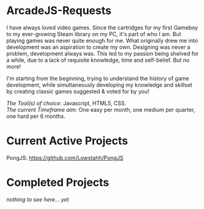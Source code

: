 # ArcadeJS-Requests

I have always loved video games. Since the cartridges for my first Gameboy to my ever-growing Steam library on my PC, it's part of who I am. But playing games was never quite enough for me. What originally drew me into development was an aspiration to create my own. Designing was never a problem, development always was. This led to my passion being shelved for a while, due to a lack of requisite knowledge, time and self-belief. But no more!

I'm starting from the beginning, trying to understand the history of game development, while simultaneously developing my knowledge and skillset by creating classic games suggested & voted for by you!

_The Tool(s) of choice:_ Javascript, HTML5, CSS.  
_The current Timeframe aim:_ One easy per month, one medium per quarter, one hard per 6 months.

# Current Active Projects

PongJS: https://github.com/Lowstahh/PongJS

# Completed Projects

_nothing to see here... yet_
